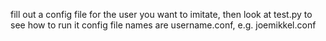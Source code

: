 fill out a config file for the user you want to imitate, then look at test.py to see how to run it
config file names are username.conf, e.g. joemikkel.conf